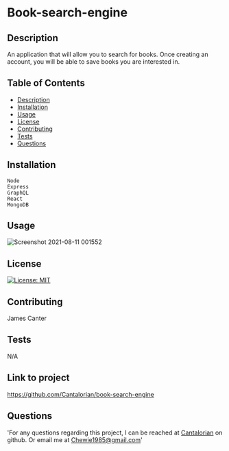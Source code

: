 
  # Book-search-engine

  ## Description
  An application that will allow you to search for books. Once creating an account, you will be able to save books you are interested in.

  ## Table of Contents
  * [Description](#Description)
  * [Installation](#Installation)
  * [Usage](#Usage)
  * [License](#License)
  * [Contributing](#Contributing)
  * [Tests](#Tests)
  * [Questions](#Questions)
  
  ## Installation
  ```Node```   
  ```Express```   
  ```GraphQL```   
  ```React```   
  ```MongoDB```

  ## Usage
  ![Screenshot 2021-08-11 001552](https://user-images.githubusercontent.com/78125561/128978909-d2d658f4-cf29-48b0-b9be-0e59a4f135ef.png)

  ## License
  [![License: MIT](https://img.shields.io/badge/License-MIT-yellow.svg)](https://opensource.org/licenses/MIT)

  ## Contributing
  James Canter

  ## Tests
  N/A

  ## Link to project
  https://github.com/Cantalorian/book-search-engine

  ## Questions
  'For any questions regarding this project, I can be reached at <a href="https://github.com/Cantalorian">Cantalorian</a> on github. Or email me at Chewie1985@gmail.com'
  